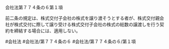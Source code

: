 会社法第７７４条の６第１項

前二条の規定は、株式交付子会社の株式を譲り渡そうとする者が、株式交付親会社が株式交付に際して譲り受ける株式交付子会社の株式の総数の譲渡しを行う契約を締結する場合には、適用しない。

#会社法
#会社法/第７７４条の６
#会社法/第７７４条の６/第１項
